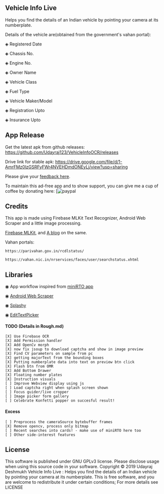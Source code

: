 ## Vehicle Info Live 
Helps you find the details of an Indian vehicle by pointing your camera at its numberplate.

Details of the vehicle are(obtained from the government's vahan portal):

◈ Registered Date

◈ Chassis No.

◈ Engine No.

◈ Owner Name

◈ Vehicle Class

◈ Fuel Type

◈ Vehicle Maker/Model

◈ Registration Upto

◈ Insurance Upto

## App Release
Get the latest apk from github releases: https://github.com/Udayraj123/VehicleInfoOCR/releases

Drive link for stable apk: https://drive.google.com/file/d/1-AmrFMz0lzGSRFyFWr4NVEHDmdONEyLj/view?usp=sharing

Please give your [feedback here](https://docs.google.com/forms/d/1RCRRPdtpmr_lz_Xi81INVYpIJxBlkfqdAz6C0tY1RXE/).
<!-- https://forms.gle/XCh1v6gyN4DpXfkn9 -->
To maintain this ad-free app and to show support, you can give me a cup of coffee by donating here: [![paypal](https://www.paypal.me/udayraj123)
<!-- (https://www.paypalobjects.com/en_GB/i/btn/btn_donate_SM.gif)](https://www.paypal.com/cgi-bin/webscr?cmd=_s-xclick&hosted_button_id=Z5BNNK7AVFVH8&source=url) -->
<!-- Paypal.me is only for paypal accounts  https://www.paypal.me/udayraj123 -->
## Credits
This app is made using Firebase MLKit Text Recognizer, Android Web Scraper and a little image processing. <!-- Will be useful for general purpose OCR as well. -->

[Firebase MLKit](https://firebase.google.com/docs/ml-kit/android/recognize-text), and [A blog](https://medium.com/digital-curry/firebase-mlkit-textdetection-in-android-using-firebase-ml-vision-apis-with-live-camera-72ef47ad4ebd) on the same.

Vahan portals:

	https://parivahan.gov.in/rcdlstatus/

	https://vahan.nic.in/nrservices/faces/user/searchstatus.xhtml

## Libraries

◉ App workflow inspired from [miniRTO app](https://github.com/chandruscm/miniRTO) 

◉ [Android Web Scraper](https://github.com/daandtu/android-web-scraper)

◉ [Splashy](https://github.com/rahuldange09/Splashy)

◉ [EditTextPicker](https://github.com/AliAzaz/Edittext-Library)

<!-- Trail : https://github.com/Orange-OpenSource/android-trail-drawing -->
<!-- Owl sheet : link?! -->
<!-- More blogs: https://medium.com/linedevth/build-your-android-app-faster-and-smaller-than-ever-25f53fdd3cdc -->


#### TODO (Details in Rough.md)
	[X] Use Firebase OCR
	[X] Add Permission handler
	[X] Add OpenCv morph
	[X] now fix jsoup to download captcha and show in image preview 
	[X] Find CV parameters on sample from pc
	[X] getting majorText from the bounding boxes
	[X] Putting numberplate data into text on preview btn click
	[X] Flash btn from OMR
	[X] Add Bottom Drawer 
	[X] Floating number plates
	[X] Instruction visuals
	[ ] Improve Webview display using js
	[ ] Load captcha right when splash screen shown
	[ ] Focus guider/live cropper
	[ ] Image picker form gallery 
	[ ] Celebrate Konfetti popper on succesful result!

#### Excess
 	[ ] Preprocess the cameraSource bytebuffer frames
	[X] Remove opencv, process only bitmap
	[ ] Recent searches into cards! - make use of miniRTO here too
	[ ] Other side-interest features

<!-- ## Size Analysis(TODO : Add screenshot)
jar libs : 7MB
resources : 5MB
android-web-scraper : 2 MB
FirebaseMLKit : 2 MB
 -->

## License
This software is published under GNU GPLv3 license. Please disclose usage when using this source code in your software.
	Copyright © 2019 Udayraj Deshmukh
	Vehicle Info Live : Helps you find the details of an Indian vehicle by pointing your camera at its numberplate.
	This is free software, and you are welcome to redistribute it under certain conditions;
	For more details see LICENSE
